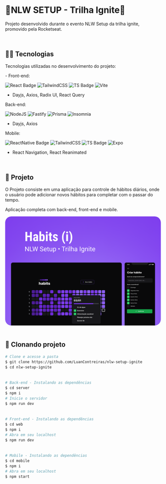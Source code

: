 <h1>
  🚀NLW SETUP - Trilha Ignite🚀
</h1>

<p>
  Projeto desenvolvido durante o evento NLW Setup da trilha ignite, promovido pela Rocketseat.
</p>
<br>

<h2>
  👩‍💻 Tecnologias
</h2>
<p>
  Tecnologias utilizadas no desenvolvimento do projeto:
</p>


<p> - Front-end:</p>

   ![React Badge](https://img.shields.io/badge/React-20232A?style=for-the-badge&logo=react&logoColor=61DAFB)
   ![TailwindCSS](https://img.shields.io/badge/tailwindcss-%2338B2AC.svg?style=for-the-badge&logo=tailwind-css&logoColor=white)
   ![TS Badge](https://img.shields.io/badge/TypeScript-007ACC?style=for-the-badge&logo=typescript&logoColor=white)
   ![Vite](https://img.shields.io/badge/vite-%23646CFF.svg?style=for-the-badge&logo=vite&logoColor=white)
   
  - Dayjs, Axios, Radix UI, React Query
  
<p>Back-end:</p>

   ![NodeJS](https://img.shields.io/badge/Node.js-339933?style=for-the-badge&logo=nodedotjs&logoColor=white)
   ![Fastify](https://img.shields.io/badge/fastify-%23000000.svg?style=for-the-badge&logo=fastify&logoColor=white)
   ![Prisma](https://img.shields.io/badge/Prisma-3982CE?style=for-the-badge&logo=Prisma&logoColor=white/>)
   ![Insomnia](https://img.shields.io/badge/Insomnia-black?style=for-the-badge&logo=insomnia&logoColor=5849BE)
  
  - Dayjs, Axios
  
   

<p>Mobile:</p>

  ![ReactNative Badge](https://img.shields.io/badge/React_Native-20232A?style=for-the-badge&logo=react&logoColor=61DAFB)
  ![TailwindCSS](https://img.shields.io/badge/tailwindcss-%2338B2AC.svg?style=for-the-badge&logo=tailwind-css&logoColor=white)
  ![TS Badge](https://img.shields.io/badge/TypeScript-007ACC?style=for-the-badge&logo=typescript&logoColor=white)
  ![Expo](https://img.shields.io/badge/expo-1C1E24?style=for-the-badge&logo=expo&logoColor=#D04A37)

- React Navigation, React Reanimated

   
<br>
<h2>
  📱 Projeto
</h2>
<p>
  O Projeto consiste em uma aplicação para controle de hábitos diários, onde o usuário pode adicionar novos hábitos para completar com o passar do tempo.

Aplicação completa com back-end, front-end e mobile.

</p>

<img  style="border-radius: 20px;" src="./.github/Cover.png">
<br>
<br>

## 🐑 Clonando projeto

```bash
# Clone e acesse a pasta
$ git clone https://github.com/LuanContreiras/nlw-setup-ignite 
$ cd nlw-setup-ignite


# Back-end - Instalando as dependências
$ cd server
$ npm i
# Inicie o servidor
$ npm run dev


# Front-end - Instalando as dependências
$ cd web
$ npm i
# Abra em seu localhost
$ npm run dev


# Mobile - Instalando as dependências
$ cd mobile
$ npm i
# Abra em seu localhost
$ npm start
```




